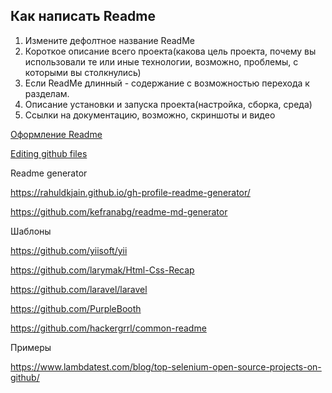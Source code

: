 ## Как написать Readme

1. Измените дефолтное название ReadMe
2. Короткое описание всего проекта(какова цель проекта, почему вы использовали те или иные технологии, возможно, проблемы, с которыми вы столкнулись)
3. Если ReadMe длинный - содержание с возможностью перехода к разделам. 
4. Описание установки и запуска проекта(настройка, сборка, среда)
5. Ссылки на документацию, возможно, скриншоты и видео

[Оформление Readme](https://proglib.io/p/kak-kreativno-oformit-profil-na-github-chtoby-on-privlekal-vnimanie-2022-03-17)

[Editing github files](https://docs.github.com/en/repositories/working-with-files/managing-files/editing-files)

Readme generator

https://rahuldkjain.github.io/gh-profile-readme-generator/

https://github.com/kefranabg/readme-md-generator

Шаблоны

https://github.com/yiisoft/yii

https://github.com/larymak/Html-Css-Recap

https://github.com/laravel/laravel

https://github.com/PurpleBooth

https://github.com/hackergrrl/common-readme

Примеры

https://www.lambdatest.com/blog/top-selenium-open-source-projects-on-github/

